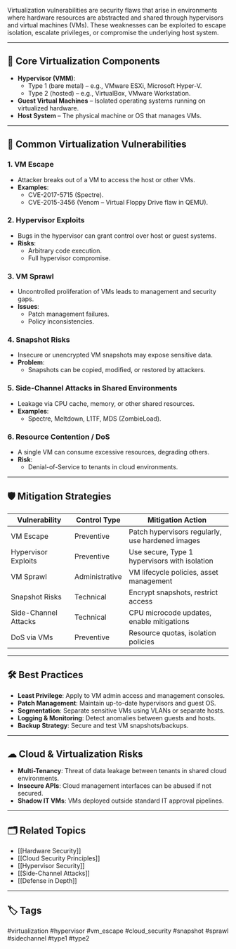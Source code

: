 Virtualization vulnerabilities are security flaws that arise in environments where hardware resources are abstracted and shared through hypervisors and virtual machines (VMs). These weaknesses can be exploited to escape isolation, escalate privileges, or compromise the underlying host system.

---

## 🧱 Core Virtualization Components

- **Hypervisor (VMM)**:
  - Type 1 (bare metal) – e.g., VMware ESXi, Microsoft Hyper-V.
  - Type 2 (hosted) – e.g., VirtualBox, VMware Workstation.
- **Guest Virtual Machines** – Isolated operating systems running on virtualized hardware.
- **Host System** – The physical machine or OS that manages VMs.

---

## 🚨 Common Virtualization Vulnerabilities

### 1. **VM Escape**
- Attacker breaks out of a VM to access the host or other VMs.
- **Examples**:
  - CVE-2017-5715 (Spectre).
  - CVE-2015-3456 (Venom – Virtual Floppy Drive flaw in QEMU).

### 2. **Hypervisor Exploits**
- Bugs in the hypervisor can grant control over host or guest systems.
- **Risks**:
  - Arbitrary code execution.
  - Full hypervisor compromise.

### 3. **VM Sprawl**
- Uncontrolled proliferation of VMs leads to management and security gaps.
- **Issues**:
  - Patch management failures.
  - Policy inconsistencies.

### 4. **Snapshot Risks**
- Insecure or unencrypted VM snapshots may expose sensitive data.
- **Problem**:
  - Snapshots can be copied, modified, or restored by attackers.

### 5. **Side-Channel Attacks in Shared Environments**
- Leakage via CPU cache, memory, or other shared resources.
- **Examples**:
  - Spectre, Meltdown, L1TF, MDS (ZombieLoad).

### 6. **Resource Contention / DoS**
- A single VM can consume excessive resources, degrading others.
- **Risk**:
  - Denial-of-Service to tenants in cloud environments.

---

## 🛡 Mitigation Strategies

| Vulnerability       | Control Type     | Mitigation Action                                 |
|---------------------|------------------|---------------------------------------------------|
| VM Escape           | Preventive       | Patch hypervisors regularly, use hardened images  |
| Hypervisor Exploits | Preventive       | Use secure, Type 1 hypervisors with isolation     |
| VM Sprawl           | Administrative   | VM lifecycle policies, asset management           |
| Snapshot Risks      | Technical        | Encrypt snapshots, restrict access                |
| Side-Channel Attacks| Technical        | CPU microcode updates, enable mitigations         |
| DoS via VMs         | Preventive       | Resource quotas, isolation policies               |

---

## 🛠 Best Practices

- **Least Privilege**: Apply to VM admin access and management consoles.
- **Patch Management**: Maintain up-to-date hypervisors and guest OS.
- **Segmentation**: Separate sensitive VMs using VLANs or separate hosts.
- **Logging & Monitoring**: Detect anomalies between guests and hosts.
- **Backup Strategy**: Secure and test VM snapshots/backups.

---

## ☁ Cloud & Virtualization Risks

- **Multi-Tenancy**: Threat of data leakage between tenants in shared cloud environments.
- **Insecure APIs**: Cloud management interfaces can be abused if not secured.
- **Shadow IT VMs**: VMs deployed outside standard IT approval pipelines.

---

## 🗂 Related Topics

- [[Hardware Security]]
- [[Cloud Security Principles]]
- [[Hypervisor Security]]
- [[Side-Channel Attacks]]
- [[Defense in Depth]]

---

## 🏷 Tags

#virtualization #hypervisor #vm_escape #cloud_security #snapshot #sprawl #sidechannel #type1 #type2

